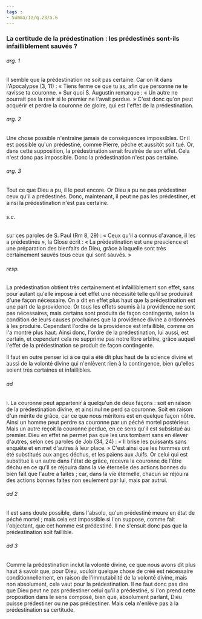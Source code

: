 ```yaml
---
tags : 
- Summa/Ia/q.23/a.6
---
```


### La certitude de la prédestination : les prédestinés sont-ils infailliblement sauvés ?

###### arg. 1
Il semble que la prédestination ne soit pas certaine. Car on lit dans l'Apocalypse (3, 11) : « Tiens ferme ce que tu as, afin que personne ne te ravisse ta couronne. » Sur quoi S. Augustin remarque : « Un autre ne pourrait pas la ravir si le premier ne l'avait perdue. » C'est donc qu'on peut acquérir et perdre la couronne de gloire, qui est l'effet de la prédestination. 

###### arg. 2
Une chose possible n'entraîne jamais de conséquences impossibles. Or il est possible qu'un prédestiné, comme Pierre, pèche et aussitôt soit tué. Or, dans cette supposition, la prédestination serait frustrée de son effet. Cela n'est donc pas impossible. Donc la prédestination n'est pas certaine. 

###### arg. 3
Tout ce que Dieu a pu, il le peut encore. Or Dieu a pu ne pas prédestiner ceux qu'il a prédestinés. Donc, maintenant, il peut ne pas les prédestiner, et ainsi la prédestination n'est pas certaine. 

###### s.c.
sur ces paroles de S. Paul (Rm 8, 29) : « Ceux qu'il a connus d'avance, il les a prédestinés », la Glose écrit : « La prédestination est une prescience et une préparation des bienfaits de Dieu, grâce à laquelle sont très certainement sauvés tous ceux qui sont sauvés. » 

###### resp.
La prédestination obtient très certainement et infailliblement son effet, sans pour autant qu'elle impose à cet effet une nécessité telle qu'il se produirait d'une façon nécessaire. On a dit en effet plus haut que la prédestination est une part de la providence. Or tous les effets soumis à la providence ne sont pas nécessaires, mais certains sont produits de façon contingente, selon la condition de leurs causes prochaines que la providence divine a ordonnées à les produire. Cependant l'ordre de la providence est infaillible, comme on l'a montré plus haut. Ainsi donc, l'ordre de la prédestination, lui aussi, est certain, et cependant cela ne supprime pas notre libre arbitre, grâce auquel l'effet de la prédestination se produit de façon contingente. 

Il faut en outre penser ici à ce qui a été dit plus haut de la science divine et aussi de la volonté divine qui n'enlèvent rien à la contingence, bien qu'elles soient très certaines et infaillibles. 

###### ad 
l. La couronne peut appartenir à quelqu'un de deux façons : soit en raison de la prédestination divine, et ainsi nul ne perd sa couronne. Soit en raison d'un mérite de grâce, car ce que nous méritons est en quelque façon nôtre. Ainsi un homme peut perdre sa couronne par un péché mortel postérieur. Mais un autre reçoit la couronne perdue, en ce sens qu'il est subsistué au premier. Dieu en effet ne permet pas que les uns tombent sans en élever d'autres, selon ces paroles de Job (34, 24) : « Il brise les puissants sans enquête et en met d'autres à leur place. » C'est ainsi que les hommes ont été substitués aux anges déchus, et les païens aux Juifs. Or celui qui est substitué à un autre dans l'état de grâce, recevra la couronne de l'être déchu en ce qu'il se réjouira dans la vie éternelle des actions bonnes du bien fait que l'autre a faites ; car, dans la vie éternelle, chacun se réjouira des actions bonnes faites non seulement par lui, mais par autrui. 

###### ad 2
Il est sans doute possible, dans l'absolu, qu'un prédestiné meure en état de péché mortel ; mais cela est impossible si l'on suppose, comme fait l'objectant, que cet homme est prédestiné. Il ne s'ensuit donc pas que la prédestination soit faillible. 

###### ad 3
Comme la prédestination inclut la volonté divine, ce que nous avons dit plus haut à savoir que, pour Dieu, vouloir quelque chose de créé est nécessaire conditionnellement, en raison de l'immutabilité de la volonté divine, mais non absolument, cela vaut pour la prédestination. Il ne faut donc pas dire que Dieu peut ne pas prédestiner celui qu'il a prédestiné, si l'on prend cette proposition dans le sens composé, bien que, absolument parlant, Dieu puisse prédestiner ou ne pas prédestiner. Mais cela n'enlève pas à la prédestination sa certitude. 



